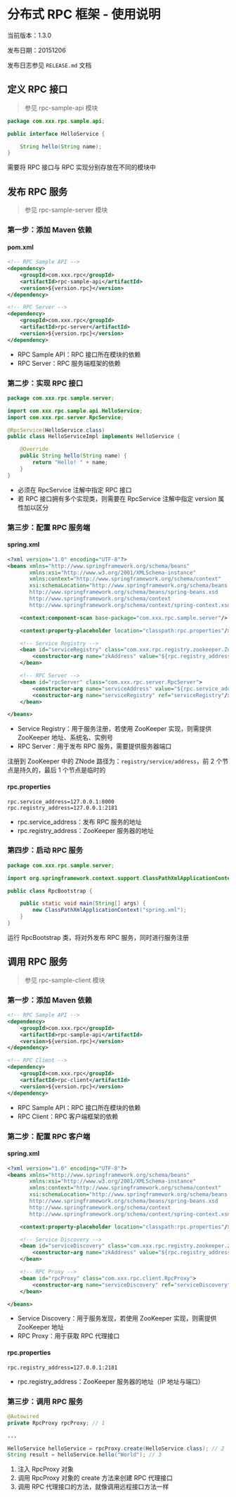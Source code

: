 # 分布式 RPC 框架 - 使用说明

当前版本：1.3.0

发布日期：20151206

发布日志参见 `RELEASE.md` 文档

## 定义 RPC 接口

> 参见 rpc-sample-api 模块

```java
package com.xxx.rpc.sample.api;

public interface HelloService {

    String hello(String name);
}
```

需要将 RPC 接口与 RPC 实现分别存放在不同的模块中

## 发布 RPC 服务

> 参见 rpc-sample-server 模块

### 第一步：添加 Maven 依赖

#### pom.xml

```xml
<!-- RPC Sample API -->
<dependency>
    <groupId>com.xxx.rpc</groupId>
    <artifactId>rpc-sample-api</artifactId>
    <version>${version.rpc}</version>
</dependency>

<!-- RPC Server -->
<dependency>
    <groupId>com.xxx.rpc</groupId>
    <artifactId>rpc-server</artifactId>
    <version>${version.rpc}</version>
</dependency>
```

- RPC Sample API：RPC 接口所在模块的依赖
- RPC Server：RPC 服务端框架的依赖


### 第二步：实现 RPC 接口

```java
package com.xxx.rpc.sample.server;

import com.xxx.rpc.sample.api.HelloService;
import com.xxx.rpc.server.RpcService;

@RpcService(HelloService.class)
public class HelloServiceImpl implements HelloService {

    @Override
    public String hello(String name) {
        return "Hello! " + name;
    }
}
```

- 必须在 RpcService 注解中指定 RPC 接口
- 若 RPC 接口拥有多个实现类，则需要在 RpcService 注解中指定 version 属性加以区分

### 第三步：配置 RPC 服务端

#### spring.xml

```xml
<?xml version="1.0" encoding="UTF-8"?>
<beans xmlns="http://www.springframework.org/schema/beans"
       xmlns:xsi="http://www.w3.org/2001/XMLSchema-instance"
       xmlns:context="http://www.springframework.org/schema/context"
       xsi:schemaLocation="http://www.springframework.org/schema/beans
       http://www.springframework.org/schema/beans/spring-beans.xsd
       http://www.springframework.org/schema/context
       http://www.springframework.org/schema/context/spring-context.xsd">

    <context:component-scan base-package="com.xxx.rpc.sample.server"/>

    <context:property-placeholder location="classpath:rpc.properties"/>

    <!-- Service Registry -->
    <bean id="serviceRegistry" class="com.xxx.rpc.registry.zookeeper.ZooKeeperServiceRegistry">
        <constructor-arg name="zkAddress" value="${rpc.registry_address}"/>
    </bean>

    <!-- RPC Server -->
    <bean id="rpcServer" class="com.xxx.rpc.server.RpcServer">
        <constructor-arg name="serviceAddress" value="${rpc.service_address}"/>
        <constructor-arg name="serviceRegistry" ref="serviceRegistry"/>
    </bean>

</beans>
```

- Service Registry：用于服务注册，若使用 ZooKeeper 实现，则需提供 ZooKeeper 地址、系统名、实例号
- RPC Server：用于发布 RPC 服务，需要提供服务器端口

注册到 ZooKeeper 中的 ZNode 路径为：`registry/service/address`，前 2 个节点是持久的，最后 1 个节点是临时的

#### rpc.properties

```properties
rpc.service_address=127.0.0.1:8000
rpc.registry_address=127.0.0.1:2181
```

- rpc.service_address：发布 RPC 服务的地址
- rpc.registry_address：ZooKeeper 服务器的地址

### 第四步：启动 RPC 服务

```java
package com.xxx.rpc.sample.server;

import org.springframework.context.support.ClassPathXmlApplicationContext;

public class RpcBootstrap {

    public static void main(String[] args) {
        new ClassPathXmlApplicationContext("spring.xml");
    }
}
```

运行 RpcBootstrap 类，将对外发布 RPC 服务，同时进行服务注册

## 调用 RPC 服务

> 参见 rpc-sample-client 模块

### 第一步：添加 Maven 依赖

```xml
<!-- RPC Sample API -->
<dependency>
    <groupId>com.xxx.rpc</groupId>
    <artifactId>rpc-sample-api</artifactId>
    <version>${version.rpc}</version>
</dependency>

<!-- RPC Client -->
<dependency>
    <groupId>com.xxx.rpc</groupId>
    <artifactId>rpc-client</artifactId>
    <version>${version.rpc}</version>
</dependency>
```

- RPC Sample API：RPC 接口所在模块的依赖
- RPC Client：RPC 客户端框架的依赖

### 第二步：配置 RPC 客户端

#### spring.xml

```xml
<?xml version="1.0" encoding="UTF-8"?>
<beans xmlns="http://www.springframework.org/schema/beans"
       xmlns:xsi="http://www.w3.org/2001/XMLSchema-instance"
       xmlns:context="http://www.springframework.org/schema/context"
       xsi:schemaLocation="http://www.springframework.org/schema/beans
       http://www.springframework.org/schema/beans/spring-beans.xsd
       http://www.springframework.org/schema/context
       http://www.springframework.org/schema/context/spring-context.xsd">

    <context:property-placeholder location="classpath:rpc.properties"/>

    <!-- Service Discovery -->
    <bean id="serviceDiscovery" class="com.xxx.rpc.registry.zookeeper.ZooKeeperServiceDiscovery">
        <constructor-arg name="zkAddress" value="${rpc.registry_address}"/>
    </bean>

    <!-- RPC Proxy -->
    <bean id="rpcProxy" class="com.xxx.rpc.client.RpcProxy">
        <constructor-arg name="serviceDiscovery" ref="serviceDiscovery"/>
    </bean>

</beans>
```

- Service Discovery：用于服务发现，若使用 ZooKeeper 实现，则需提供 ZooKeeper 地址
- RPC Proxy：用于获取 RPC 代理接口

#### rpc.properties

```properties
rpc.registry_address=127.0.0.1:2181
```

- rpc.registry_address：ZooKeeper 服务器的地址（IP 地址与端口）

### 第三步：调用 RPC 服务

```java
@Autowired
private RpcProxy rpcProxy; // 1

...

HelloService helloService = rpcProxy.create(HelloService.class); // 2
String result = helloService.hello("World"); // 3
```

1. 注入 RpcProxy 对象
2. 调用 RpcProxy 对象的 create 方法来创建 RPC 代理接口
3. 调用 RPC 代理接口的方法，就像调用远程接口方法一样
